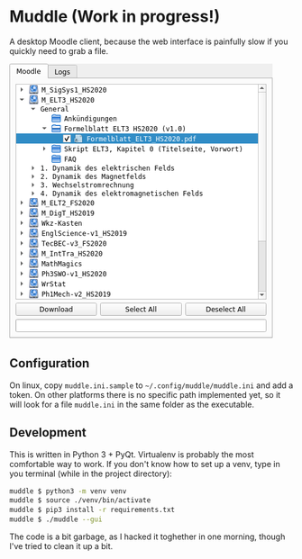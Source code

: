 # Muddle (Work in progress!)
A desktop Moodle client, because the web interface is painfully slow if you quickly need to grab a file.

![](./muddle.png)

## Configuration
On linux, copy `muddle.ini.sample` to `~/.config/muddle/muddle.ini` and add a token.
On other platforms there is no specific path implemented yet, so it will look for a file `muddle.ini` in the same folder as the executable.

## Development
This is written in Python 3 + PyQt. Virtualenv is probably the most comfortable way to work.
If you don't know how to set up a venv, type in you terminal (while in the project directory):
```bash
muddle $ python3 -m venv venv
muddle $ source ./venv/bin/activate
muddle $ pip3 install -r requirements.txt
muddle $ ./muddle --gui
```

The code is a bit garbage, as I hacked it toghether in one morning, though I've tried to clean it up a bit.
